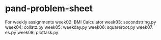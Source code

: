 # pand-problem-sheet
For weekly assignments
week02: BMI Calculator
week03: secondstring.py
week04: collatz.py
week05: weekday.py
week06: squareroot.py
week07: es.py
week08: plottask.py